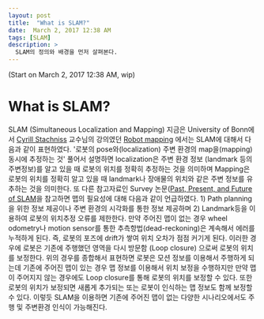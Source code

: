```yaml
---
layout: post
title:  "What is SLAM?"
date:  March 2, 2017 12:38 AM
tags: [SLAM]
description: >
  SLAM의 정의와 배경을 먼저 살펴본다.
---
```


(Start on March 2, 2017 12:38 AM, wip)

# What is SLAM?
SLAM (Simultaneous Localization and Mapping)
지금은 University of Bonn에서 [Cyrill Stachniss](http://www.ipb.uni-bonn.de/) 교수님의 강의였던 [Robot mapping](http://ais.informatik.uni-freiburg.de/teaching/ws13/mapping/) 에서는 SLAM에 대해서 다음과 같이 표현하였다. 
'로봇의 pose와(localization) 주변 환경의 map을(mapping) 동시에 추정하는 것'
풀어서 설명하면 localization은 주변 환경 정보 (landmark 등의 주변정보)를 알고 있을 때 로봇의 위치를 정확히 추정하는 것을 의미하며 Mapping은 로봇의 위치를 정확히 알고 있을 때 landmark나 장애물의 위치와 같은 주변 정보를 유추하는 것을 의미한다.
또 다른 참고자료인 Survey 논문([Past, Present, and Future of SLAM](https://arxiv.org/pdf/1606.05830.pdf)을 참고하면 맵의 필요성에 대해 다음과 같이 언급하였다. 1) Path planning을 위한 정보 제공이나 주변 환경의 시각화를 통한 정보 제공하며 2) Landmark등을 이용하여 로봇의 위치추정 오류를 제한한다.
만약 주어진 맵이 없는 경우 wheel odometry나 motion sensor를 통한 추측항법(dead-reckoning)은 계속해서 에러를 누적하게 된다. 즉, 로봇의 포즈에 drift가 쌓여 위치 오차가 점점 커기게 된다. 
이러한 경우에 로봇은 기존에 주행했던 영역을 다시 방문함 (Loop closure) 으로써 로봇의 위치를 보정한다. 
위의 경우를 종합해서 표현하면 로봇은 모션 정보를 이용해서 주행하게 되는데 기존에 주어진 맵이 있는 경우 맵 정보를 이용해서 위치 보정을 수행하지만 만약 맵이 주어지지 않는 경우에도 Loop closure를 통해 로봇의 위치를 보정할 수 있다. 또한 로봇의 위치가 보정되면 새롭게 추가되는 또는 로봇이 인식하는 맵 정보도 함께 보정할 수 있다. 
이렇듯 SLAM을 이용하면 기존에 주어진 맵이 없는 다양한 시나리오에서도 주행 및 주변환경 인식이 가능해진다. 





